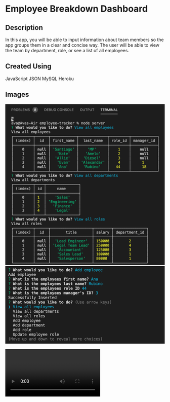 # Employee Breakdown Dashboard

## Description
In this app, you will be able to input information about team members so the app groups them in a clear and concise way. The user will be able to view the team by department, role, or see a list of all employees.

## Created Using
JavaScript
JSON
MySQL
Heroku

## Images
<img src="Assets/emptracker1.png">
<img src="Assets/emptracker2.png">

<video src="Assets/employee-tracker.mov"></video>